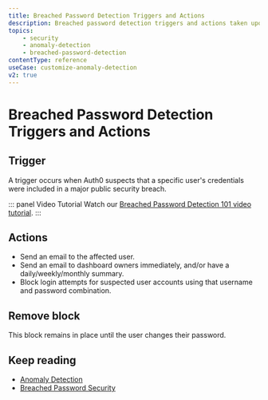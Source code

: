 ```yaml
---
title: Breached Password Detection Triggers and Actions
description: Breached password detection triggers and actions taken upon anomaly detection and how blocks are cleared.
topics:
    - security
    - anomaly-detection
    - breached-password-detection
contentType: reference
useCase: customize-anomaly-detection
v2: true
---
```

# Breached Password Detection Triggers and Actions

## Trigger

A trigger occurs when Auth0 suspects that a specific user's credentials were included in a major public security breach.

::: panel Video Tutorial
Watch our [Breached Password Detection 101 video tutorial](https://auth0.com/resources/videos/learn-about-breached-password-detection).
:::

## Actions

* Send an email to the affected user.
* Send an email to dashboard owners immediately, and/or have a daily/weekly/monthly summary.
* Block login attempts for suspected user accounts using that username and password combination.

## Remove block

This block remains in place until the user changes their password.

## Keep reading

* [Anomaly Detection](/anomaly-detection)
* [Breached Password Security](/anomaly-detection/concepts/breached-passwords)